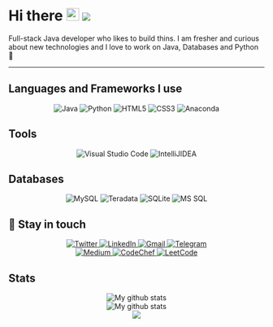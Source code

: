 # Hi there   <img src="https://raw.githubusercontent.com/iampavangandhi/iampavangandhi/master/gifs/Hi.gif" width="25px"> <img src="https://komarev.com/ghpvc/?username=faisal337"></h2>

Full-stack Java developer who likes to build thins. I am fresher and curious about new technologies and I love to work on Java, Databases and Python :rocket:

---

## Languages and Frameworks I use
<div align="center">
   <img alt="Java" src="https://img.shields.io/badge/Java-ED8B00?style=for-the-badge&logo=java&logoColor=white"/>
   <img alt="Python" src="https://img.shields.io/badge/python-%2314354C.svg?style=for-the-badge&logo=python&logoColor=white"/>
   <img alt="HTML5" src="https://img.shields.io/badge/HTML5-E34F26?style=for-the-badge&logo=html5&logoColor=white"/>
   <img alt="CSS3" src="https://img.shields.io/badge/CSS3-1572B6?style=for-the-badge&logo=css3&logoColor=white"/>
   <img alt="Anaconda" src="https://img.shields.io/badge/Anaconda-%2344A833.svg?style=for-the-badge&logo=anaconda&logoColor=white" />
</div>

## Tools
<div align="center">
  <img alt="Visual Studio Code" src="https://img.shields.io/badge/Visual_Studio_Code-0078D4?style=for-the-badge&logo=visual%20studio%20code&logoColor=white"/>
  <img alt="IntelliJIDEA" src="https://img.shields.io/badge/IntelliJIDEA-000000.svg?style=for-the-badge&logo=intellij-idea&logoColor=white" />
</div>

## Databases
<div align="center">
  <img alt ="MySQL" src="https://img.shields.io/badge/MySQL-00000F?style=for-the-badge&logo=mysql&logoColor=white" />
  <img alt ="Teradata" src="https://img.shields.io/badge/Teradata-F37440?style=for-the-badge&logo=teradata&logoColor=white" />
  <img alt="SQLite" src="https://img.shields.io/badge/SQLite-07405E?style=for-the-badge&logo=sqlite&logoColor=white" />
  <img alt="MS SQL" src="https://img.shields.io/badge/Microsoft%20SQL%20Sever-CC2927?style=for-the-badge&logo=microsoft%20sql%20server&logoColor=white" />
</div>

## :link:	Stay in touch

<div align="center">
  <a href="https://twitter.com/faisal337" target="_blank">
    <img alt="Twitter" src="https://img.shields.io/badge/faisal337-%231DA1F2.svg?style=for-the-badge&logo=Twitter&logoColor=white"/>
  </a>
  <a href="https://www.linkedin.com/in/mohammed-faisal-598b46115/" target="_blank">
    <img alt="LinkedIn" src="https://img.shields.io/badge/linkedin-%230077B5.svg?style=for-the-badge&logo=linkedin&logoColor=white"/>
  </a>
  <a href="mailto:mohammed.faisal337@gmail.com" target="_blank">
  <img alt="Gmail" src="https://img.shields.io/badge/Mail-D14836?style=for-the-badge&logo=gmail&logoColor=white" />
  </a>
    <a href="http://t.me/faisal337" target="_blank">
  <img alt="Telegram" src="https://img.shields.io/badge/Telegram-2CA5E0?style=for-the-badge&logo=telegram&logoColor=white" />
  </a>
  </div>
  <div align="center">
  <a href="https://medium.com/@mohammedfaisal337" target="_blank">
  <img alt="Medium" src ="https://img.shields.io/badge/Medium-12100E?style=for-the-badge&logo=medium&logoColor=white" />
  </a>
    <a href="https://www.codechef.com/users/faiaal337" target="_blank">
    <img alt="CodeChef" src="https://img.shields.io/badge/CodeChef-%23964B00.svg?style=for-the-badge&logo=CodeChef&logoColor=white" />
  </a>
      <a href="https://leetcode.com/faisal337/" target="_blank">
    <img alt = "LeetCode" src="https://img.shields.io/badge/LeetCode-000000?style=for-the-badge&logo=LeetCode&logoColor=#d16c06"/>
      </a>
</div>

## Stats

<div align="center">

<img align="center" src="https://github-readme-streak-stats.herokuapp.com?user=faisal337&theme=black-ice&hide_border=true&date_format=M%20j%5B%2C%20Y%5D" alt="My github stats" />
      </div>
<div align="center">

<img align="center" src="https://github-readme-stats.vercel.app/api?username=faisal337&show_icons=true&include_all_commits=true&theme=dark&hide_border=true" alt="My github stats" /> 
      </div>
<div align="center">

<img align="center" src="https://github-readme-stats.vercel.app/api/top-langs/?username=faisal337&layout=compact&theme=dark&hide_border=true" />
   </div>
